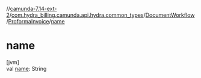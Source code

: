 //[camunda-7.14-ext-2](../../../../index.md)/[com.hydra_billing.camunda.api.hydra.common_types](../../index.md)/[DocumentWorkflow](../index.md)/[ProformaInvoice](index.md)/[name](name.md)

# name

[jvm]\
val [name](name.md): String
